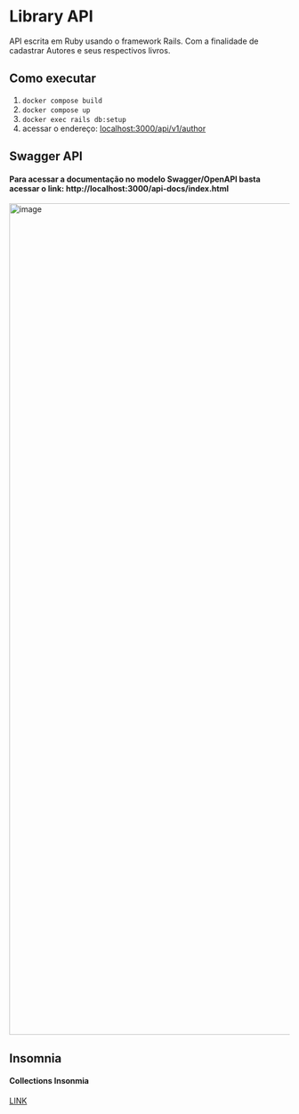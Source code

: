 # Library API
API escrita em Ruby usando o framework Rails. Com a finalidade de cadastrar Autores e seus respectivos livros.


## Como executar

1. `docker compose build`
2. `docker compose up`
3. `docker exec rails db:setup`
4. acessar o endereço: [localhost:3000/api/v1/author](http://localhost:3000/api/v1/author)


## Swagger API

#### Para acessar a documentação no modelo Swagger/OpenAPI basta acessar o link: http://localhost:3000/api-docs/index.html

<img width="1494" alt="image" src="https://user-images.githubusercontent.com/4422834/189844080-e36f1ce9-2f31-4abf-a479-45132de17b26.png">

## Insomnia

#### Collections Insonmia

[LINK](https://gist.github.com/lemacedo/ce69a84e79ac5117da5113451a48eabb)
